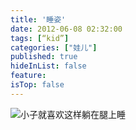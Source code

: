 ```yaml
---
title: '睡姿'
date: 2012-06-08 02:32:00
tags: [“kid”]
categories: ["娃儿"]
published: true
hideInList: false
feature: 
isTop: false
---
```



![小子就喜欢这样躺在腿上睡](https://toshaojin.files.wordpress.com/2012/06/tumblr_m5auxaojfz1r311ono1_640.jpg)